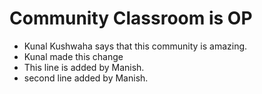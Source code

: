 # Community Classroom is OP

- Kunal Kushwaha says that this community is amazing.
- Kunal made this change
- This line is added by Manish.
- second line added by Manish.
